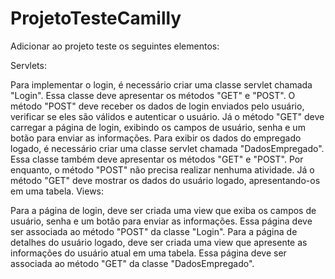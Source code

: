 # ProjetoTesteCamilly

Adicionar ao projeto teste os seguintes elementos:

Servlets:

Para implementar o login, é necessário criar uma classe servlet chamada "Login". Essa classe deve apresentar os métodos "GET" e "POST". O método "POST" deve receber os dados de login enviados pelo usuário, verificar se eles são válidos e autenticar o usuário. Já o método "GET" deve carregar a página de login, exibindo os campos de usuário, senha e um botão para enviar as informações.
Para exibir os dados do empregado logado, é necessário criar uma classe servlet chamada "DadosEmpregado". Essa classe também deve apresentar os métodos "GET" e "POST". Por enquanto, o método "POST" não precisa realizar nenhuma atividade. Já o método "GET" deve mostrar os dados do usuário logado, apresentando-os em uma tabela.
Views:

Para a página de login, deve ser criada uma view que exiba os campos de usuário, senha e um botão para enviar as informações. Essa página deve ser associada ao método "POST" da classe "Login".
Para a página de detalhes do usuário logado, deve ser criada uma view que apresente as informações do usuário atual em uma tabela. Essa página deve ser associada ao método "GET" da classe "DadosEmpregado".
